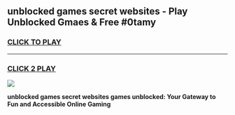 
## unblocked games secret websites - Play Unblocked Gmaes & Free #0tamy
<h3>
<a href="https://news.freeplayer.one?title=unblocked_games_secret_websites&ref=26F">CLICK TO PLAY</a></h3>
<hr>

<h3>
<a href="https://news.freeplayer.one?title=unblocked_games_secret_websites&ref=26F">CLICK 2 PLAY</a>
  
</h3>

<a href="https://news.freeplayer.one?title=unblocked_games_secret_websites&ref=26F/"><img src="https://clearcache.store/games.png"></a>


**unblocked games secret websites games unblocked: Your Gateway to Fun and Accessible Online Gaming**

